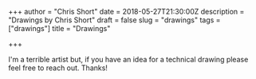 +++
author = "Chris Short"
date = 2018-05-27T21:30:00Z
description = "Drawings by Chris Short"
draft = false
slug = "drawings"
tags = ["drawings"]
title = "Drawings"

+++

I'm a terrible artist but, if you have an idea for a technical drawing please feel free to reach out. Thanks!

